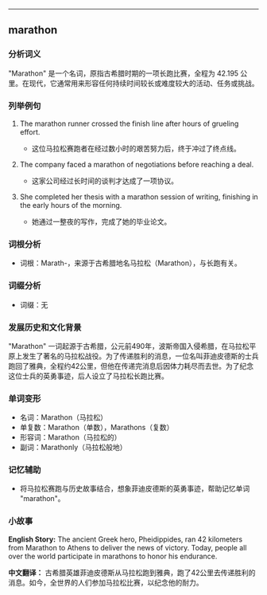 
---------------
## marathon
### 分析词义
"Marathon" 是一个名词，原指古希腊时期的一项长跑比赛，全程为 42.195 公里。在现代，它通常用来形容任何持续时间较长或难度较大的活动、任务或挑战。

### 列举例句
1. The marathon runner crossed the finish line after hours of grueling effort.
   - 这位马拉松赛跑者在经过数小时的艰苦努力后，终于冲过了终点线。

2. The company faced a marathon of negotiations before reaching a deal.
   - 这家公司经过长时间的谈判才达成了一项协议。

3. She completed her thesis with a marathon session of writing, finishing in the early hours of the morning.
   - 她通过一整夜的写作，完成了她的毕业论文。

### 词根分析
- 词根：Marath-，来源于古希腊地名马拉松（Marathon），与长跑有关。

### 词缀分析
- 词缀：无

### 发展历史和文化背景
"Marathon" 一词起源于古希腊，公元前490年，波斯帝国入侵希腊，在马拉松平原上发生了著名的马拉松战役。为了传递胜利的消息，一位名叫菲迪皮德斯的士兵跑回了雅典，全程约42公里，但他在传递完消息后因体力耗尽而去世。为了纪念这位士兵的英勇事迹，后人设立了马拉松长跑比赛。

### 单词变形
- 名词：Marathon（马拉松）
- 单复数：Marathon（单数），Marathons（复数）
- 形容词：Marathon（马拉松的）
- 副词：Marathonly（马拉松般地）

### 记忆辅助
- 将马拉松赛跑与历史故事结合，想象菲迪皮德斯的英勇事迹，帮助记忆单词 "marathon"。

### 小故事
**English Story:**
The ancient Greek hero, Pheidippides, ran 42 kilometers from Marathon to Athens to deliver the news of victory. Today, people all over the world participate in marathons to honor his endurance.

**中文翻译：**
古希腊英雄菲迪皮德斯从马拉松跑到雅典，跑了42公里去传递胜利的消息。如今，全世界的人们参加马拉松比赛，以纪念他的耐力。


